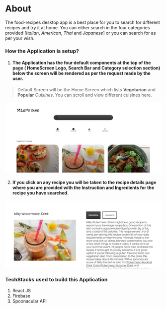 # About
The food-recipes desktop app is a best place for you to search for different recipes and try it at home. You can either search in the four categories provided [*Italian*, *American*, *Thai* and *Japanese*] or you can search for as per your wish. 

### How the Application is setup?

1. #### The Application has the four default components at the top of the page ( HomeScreen Logo, Search Bar and Category selection section) below the screen will be rendered as per the request made by the user. 

> Default Screen will be the Home Screen which lists **Vegetarian** and **Popular** *Cuisines*. You can scroll and view different cuisines here. 

![alt text](images/HomeScreen.PNG "HomeScreen")


2. #### If you click on any recipe you will be taken to the recipe details page where you are provided with the **Instruction** and **Ingredients** for the recipe you have searched. 

![alt text](images/Recipe.PNG "Recipe")



### TechStacks used to build this Application

1. React JS
2. Firebase
3. Spoonacular API


[^1]: Feel Free to drop me some interesting ideas you wish to add to this project to make it more appealing.
